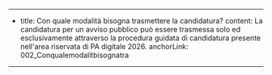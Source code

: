 ---
  - title: Con quale modalità bisogna trasmettere la candidatura?
    content: La candidatura per un avviso pubblico può essere trasmessa solo ed esclusivamente attraverso la procedura guidata di candidatura presente nell'area riservata di PA digitale 2026.
    anchorLink: 002_Conqualemodalitbisognatra
---